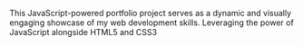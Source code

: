 This JavaScript-powered portfolio project serves as a dynamic and visually engaging showcase of my web development skills. Leveraging the power of JavaScript alongside HTML5 and CSS3
